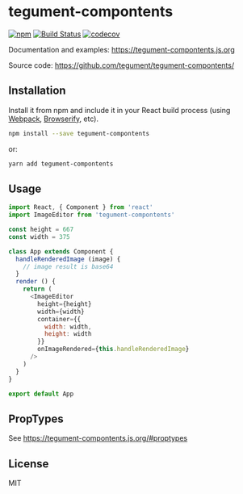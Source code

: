 # tegument-compontents

[![npm](https://img.shields.io/npm/v/tegument-compontents.svg)](https://www.npmjs.com/package/tegument-compontents)
[![Build Status](https://travis-ci.org/tegument/tegument-compontents.svg?branch=master)](https://travis-ci.org/tegument/tegument-compontents)
[![codecov](https://codecov.io/gh/tegument-compontents/tegument-compontents/branch/master/graph/badge.svg)](https://codecov.io/gh/tegument-compontents/tegument-compontents)

Documentation and examples: https://tegument-compontents.js.org

Source code: https://github.com/tegument/tegument-compontents/

## Installation

Install it from npm and include it in your React build process (using [Webpack](http://webpack.github.io/), [Browserify](http://browserify.org/), etc).

```bash
npm install --save tegument-compontents
```
or:
```bash
yarn add tegument-compontents
```

## Usage

```javascript static
import React, { Component } from 'react'
import ImageEditor from 'tegument-compontents'

const height = 667
const width = 375

class App extends Component {
  handleRenderedImage (image) {
    // image result is base64
  }
  render () {
    return (
      <ImageEditor
        height={height}
        width={width}
        container={{
          width: width,
          height: width
        }}
        onImageRendered={this.handleRenderedImage}
      />
    )
  }
}

export default App
```

## PropTypes

See https://tegument-compontents.js.org/#proptypes

## License

MIT

